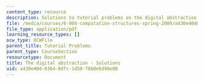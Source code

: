 ```yaml
---
content_type: resource
description: Solutions to tutorial problems on the digital abstraction.
file: /media/courses/6-004-computation-structures-spring-2009/a430e40d03640dfc1d50f6b0e6d96e00_MIT6_004s09_tutor02_sol.pdf
file_type: application/pdf
learning_resource_types: []
ocw_type: OCWFile
parent_title: Tutorial Problems
parent_type: CourseSection
resourcetype: Document
title: The digital abstraction - Solutions
uid: a430e40d-0364-0dfc-1d50-f6b0e6d96e00
---
```

